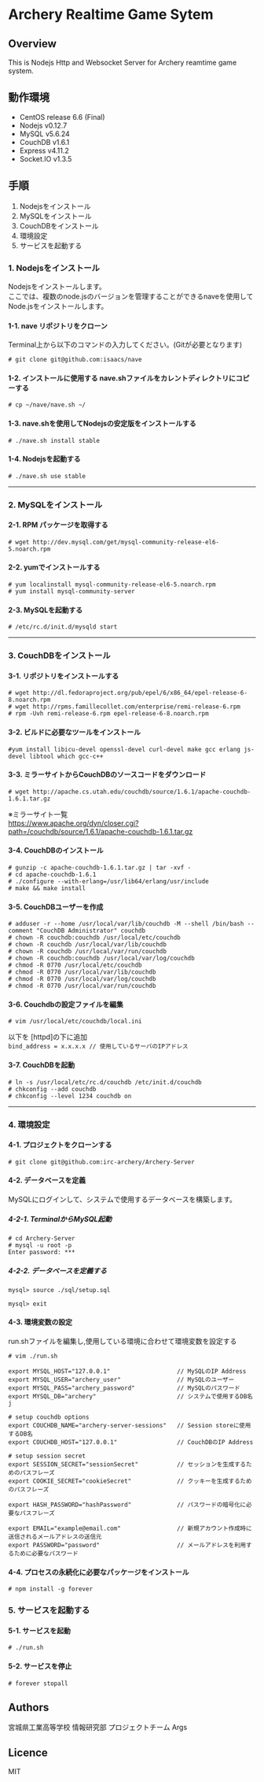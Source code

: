 # Archery Realtime Game Sytem

## Overview  
This is Nodejs Http and Websocket Server for Archery reamtime game system.  

## 動作環境

* CentOS release 6.6 (Final)  
* Nodejs v0.12.7  
* MySQL v5.6.24  
* CouchDB v1.6.1  
* Express v4.11.2  
* Socket.IO v1.3.5  

## 手順

1. Nodejsをインストール  
2. MySQLをインストール  
3. CouchDBをインストール  
4. 環境設定  
5. サービスを起動する  

### 1. Nodejsをインストール  
Nodejsをインストールします。  
ここでは、複数のnode.jsのバージョンを管理することができるnaveを使用してNode.jsをインストールします。  

#### 1-1. nave リポジトリをクローン
Terminal上から以下のコマンドの入力してください。(Gitが必要となります)  

`# git clone git@github.com:isaacs/nave`  

#### 1-2. インストールに使用する nave.shファイルをカレントディレクトリにコピーする  

`# cp ~/nave/nave.sh ~/`  

#### 1-3. nave.shを使用してNodejsの安定版をインストールする

`# ./nave.sh install stable`  

#### 1-4. Nodejsを起動する

`# ./nave.sh use stable`  

---
### 2. MySQLをインストール

#### 2-1. RPM パッケージを取得する

`# wget http://dev.mysql.com/get/mysql-community-release-el6-5.noarch.rpm`  

#### 2-2. yumでインストールする

    # yum localinstall mysql-community-release-el6-5.noarch.rpm  
    # yum install mysql-community-server  

#### 2-3. MySQLを起動する

`# /etc/rc.d/init.d/mysqld start`

---
### 3. CouchDBをインストール

#### 3-1. リポジトリをインストールする

    # wget http://dl.fedoraproject.org/pub/epel/6/x86_64/epel-release-6-8.noarch.rpm  
    # wget http://rpms.famillecollet.com/enterprise/remi-release-6.rpm  
    # rpm -Uvh remi-release-6.rpm epel-release-6-8.noarch.rpm  

#### 3-2. ビルドに必要なツールをインストール

`#yum install libicu-devel openssl-devel curl-devel make gcc erlang js-devel libtool which gcc-c++`  

#### 3-3. ミラーサイトからCouchDBのソースコードをダウンロード

`# wget http://apache.cs.utah.edu/couchdb/source/1.6.1/apache-couchdb-1.6.1.tar.gz`  

※ミラーサイト一覧  
<https://www.apache.org/dyn/closer.cgi?path=/couchdb/source/1.6.1/apache-couchdb-1.6.1.tar.gz>  

#### 3-4. CouchDBのインストール 

    # gunzip -c apache-couchdb-1.6.1.tar.gz | tar -xvf -  
    # cd apache-couchdb-1.6.1  
    # ./configure --with-erlang=/usr/lib64/erlang/usr/include  
    # make && make install  

#### 3-5. CouchDBユーザーを作成

    # adduser -r --home /usr/local/var/lib/couchdb -M --shell /bin/bash --comment "CouchDB Administrator" couchdb  
    # chown -R couchdb:couchdb /usr/local/etc/couchdb  
    # chown -R couchdb /usr/local/var/lib/couchdb  
    # chown -R couchdb /usr/local/var/run/couchdb  
    # chown -R couchdb:couchdb /usr/local/var/log/couchdb  
    # chmod -R 0770 /usr/local/etc/couchdb 
    # chmod -R 0770 /usr/local/var/lib/couchdb  
    # chmod -R 0770 /usr/local/var/log/couchdb  
    # chmod -R 0770 /usr/local/var/run/couchdb  

#### 3-6. Couchdbの設定ファイルを編集

`# vim /usr/local/etc/couchdb/local.ini`

以下を [httpd]の下に追加  
`bind_address = x.x.x.x // 使用しているサーバのIPアドレス`

#### 3-7. CouchDBを起動
`# ln -s /usr/local/etc/rc.d/couchdb /etc/init.d/couchdb`  
`# chkconfig --add couchdb`  
`# chkconfig --level 1234 couchdb on`  

---
### 4. 環境設定

#### 4-1. プロジェクトをクローンする  

`# git clone git@github.com:irc-archery/Archery-Server`  

#### 4-2. データベースを定義  
MySQLにログインして、システムで使用するデータベースを構築します。    

##### 4-2-1. TerminalからMySQL起動

    # cd Archery-Server  
    # mysql -u root -p  
    Enter password: ***  

##### 4-2-2. データベースを定義する

`mysql> source ./sql/setup.sql`  

`mysql> exit`  

#### 4-3. 環境変数の設定
run.shファイルを編集し,使用している環境に合わせて環境変数を設定する  

`# vim ./run.sh`  

    export MYSQL_HOST="127.0.0.1"					// MySQLのIP Address
    export MYSQL_USER="archery_user"				// MySQLのユーザー
    export MYSQL_PASS="archery_password"			// MySQLのパスワード
    export MYSQL_DB="archery"						// システムで使用するDB名j

    # setup couchdb options
    export COUCHDB_NAME="archery-server-sessions"	// Session storeに使用するDB名
    export COUCHDB_HOST="127.0.0.1"					// CouchDBのIP Address

    # setup session secret
    export SESSION_SECRET="sessionSecret"			// セッションを生成するためのパスフレーズ
    export COOKIE_SECRET="cookieSecret"				// クッキーを生成するためのパスフレーズ
    
    export HASH_PASSWORD="hashPassword"				// パスワードの暗号化に必要なパスフレーズ

    export EMAIL="example@email.com"				// 新規アカウント作成時に送信されるメールアドレスの送信元
    export PASSWORD="password"						// メールアドレスを利用するために必要なパスワード

#### 4-4. プロセスの永続化に必要なパッケージをインストール

`# npm install -g forever`  


### 5. サービスを起動する

#### 5-1. サービスを起動
`# ./run.sh`  

#### 5-2. サービスを停止
`# forever stopall`  

## Authors  
宮城県工業高等学校 情報研究部 プロジェクトチーム Args  

## Licence  
MIT  